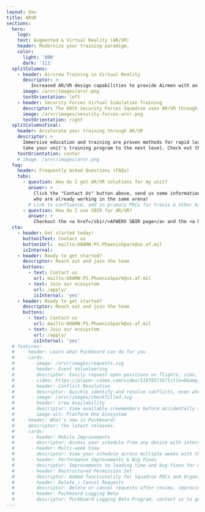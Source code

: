 ```yaml
---
layout: dau
title: ARVR
sections:
  hero:
    logo: 
    text: Augmented & Virtual Reality (AR/VR)
    header: Modernize your training paradigm.
    color:
      light: '000'
      dark: '111'
  splitColumns:
    - header: Aircrew Training in Virtual Reality
      descriptor: >
         Increased AR/VR design capabilities to provide Airmen with an advanced platform to design and execute complex AR/VR training simulations. They have developed an emergency escape testing program, virtual loadmaster preflight checklist and a 360 degree AR (Aerial Refueling) instructional video.
      image: /arvr/images/arvr.png
      textOrientation: left
    - header: Security Forces Virtual Simulation Training
      descriptor: The 60th Security Forces Squadron uses AR/VR through an AFWERX SBIR company to build virtual training scenarios that allows security forces members to train/develop situational experiences in a controlled environment.  
      image: /arvr/images/security-forces-arvr.png
      textOrientation: right
  splitColumnsFinal:
    header: Accelerate your training through AR/VR
    descriptor: >
      Immersive education and training are proven methods for rapid learning & knowledge retention.  AR/VR solutions are designed to
      take your unit's training program to the next level. Check out the FAQ's for more information.
    textOrientation: center
    # image: /arvr/images/arvr.png
  faq:
    header: Frequently Asked Questions (FAQs)
    tabs:
      - question: How do I get AR/VR solutions for my unit?
        answer: >
          Click the "Contact Us" button above, send us some information about your use case, and we will connect you to other teams on base
          who are already working in the same arena!
        # Link to confluence, add in primary POCs for travis & other bases, if that doesn't work, try a new SBIR (see FAQ below) 
      - question: How do I use SBIR for AR/VR?
        answer: >
          Checkout the <a href=/sbir/>AFWERX SBIR page</a> and the <a href=/arvr-sbir-list/>AFWERX AR/VR SBIR Companies</a> list first, and feel to reachout to any of these companies!  When you feel like you are ready to move forward, come by during the Phoenix Spark walk-in hours on Fridays afteroons & we can talk next steps!
  cta:
    - header: Get started today!
      button1Text: Contact us
      button1Url:  mailto:60AMW.PS.PhoenixSpark@us.af.mil
      isInternal: 
    - header: Ready to get started?
      descriptor: Reach out and join the team
      buttons:
        - text: Contact us
          url: mailto:60AMW.PS.PhoenixSpark@us.af.mil
        - text: Join our ecosystem
          url: /apply/
          isInternal: 'yes'
    - header: Ready to get started?
      descriptor: Reach out and join the team
      buttons:
        - text: Contact us
          url: mailto:60AMW.PS.PhoenixSpark@us.af.mil
        - text: Join our ecosystem
          url: /apply/
          isInternal: 'yes'
  # features:
  #   - header: Learn what Puckboard can do for you
  #     cards:
  #      - image: /arvr/images/requests.svg
  #        header: Event Volunteering
  #        descriptor: Easily request open positions on flights, sims, or ground events from your personal device, anywhere in the world...without needing a lengthy text chain to your schedulers.
  #      - video: https://player.vimeo.com/video/519703716?title=0&amp;byline=0&amp;portrait=0&amp;badge=0&amp;autopause=0&amp;player_id=0&amp;app_id=58479
  #        header: Conflict Resolution
  #        descriptor: Quickly identify and resolve conflicts, even when crewmembers are scheduled separately by two different organizations.
  #      - image: /arvr/images/checkfilled.svg
  #        header: Crew Availability
  #        descriptor: View available crewmembers before accidentally scheduling someone for two flights at the same time.
  #        image-alt: Platform One Ecosystem
  #   - header: What's new in Puckboard?
  #     descriptor: The latest releases.
  #     cards:
  #      - header: Mobile Improvements
  #        descriptor: Access your schedule from any device with internet connection, make requests, and approve them all on your phone. 
  #      - header: Multi-week View
  #        descriptor: View your schedule across multiple weeks with the click of a button, with easy filters available to view by personnel or event type.
  #      - header: Performance Improvements & Bug Fixes
  #        descriptor: Improvements to loading time and bug fixes for multiple features. 
  #      - header: Restructured Permission Set
  #        descriptor: Added functionality for Squadron POCs and Organizational Admins, with greater flexibility to scale fast and securely.
  #      - header: Delete / Cancel Requests
  #        descriptor: Delete or cancel requests after review, improving communications within your squadron. 
  #      - header: Puckboard Logging Beta
  #        descriptor: Puckboard Logging Beta Program, contact us to get involved!
---
```

